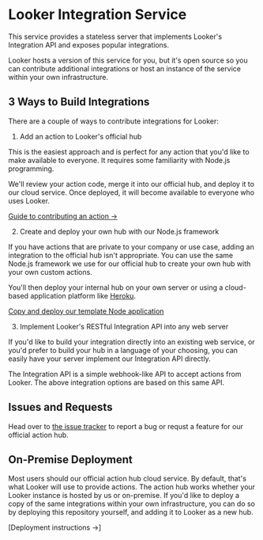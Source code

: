 # Looker Integration Service

This service provides a stateless server that implements Looker's Integration API and exposes popular integrations.

Looker hosts a version of this service for you, but it's open source so you can contribute additional integrations or host an instance of the service within your own infrastructure.

## 3 Ways to Build Integrations

There are a couple of ways to contribute integrations for Looker:

1. Add an action to Looker's official hub

  This is the easiest approach and is perfect for any action that you'd like to make available to everyone. It requires some familiarity with Node.js programming.

  We'll review your action code, merge it into our official hub, and deploy it to our cloud service. Once deployed, it will become available to everyone who uses Looker.

  [Guide to contributing an action &rarr;](docs/adding_actions.md)

2. Create and deploy your own hub with our Node.js framework

  If you have actions that are private to your company or use case, adding an integration to the official hub isn't appropriate. You can use the same Node.js framework we use for our official hub to create your own hub with your own custom actions.

  You'll then deploy your internal hub on your own server or using a cloud-based application platform like [Heroku](https://www.heroku.com/).

  [Copy and deploy our template Node application](https://github.com/looker/custom-action-hub-example)

3. Implement Looker's RESTful Integration API into any web server

  If you'd like to build your integration directly into an existing web service, or you'd prefer to build your hub in a language of your choosing, you can easily have your server implement our Integration API directly.

  The Integration API is a simple webhook-like API to accept actions from Looker. The above integration options are based on this same API.

## Issues and Requests

Head over to [the issue tracker](https://github.com/looker/integrations/issues) to report a bug or requst a feature for our official action hub.

## On-Premise Deployment

Most users should our official action hub cloud service. By default, that's what Looker will use to provide actions. The action hub works whether your Looker instance is hosted by us or on-premise. If you'd like to deploy a copy of the same integrations within your own infrastructure, you can do so by deploying this repository yourself, and adding it to Looker as a new hub.

[Deployment instructions &rarr;]
